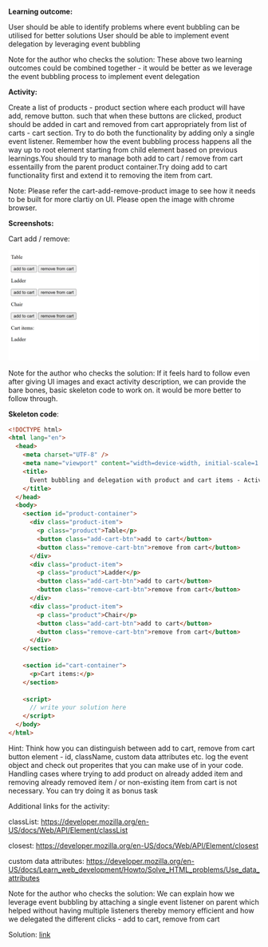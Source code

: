 **Learning outcome:**

User should be able to identify problems where event bubbling can be utilised for better solutions
User should be able to implement event delegation by leveraging event bubbling

Note for the author who checks the solution: These above two learning outcomes could be combined together - it would be better as we leverage the event bubbling process to implement event delegation

**Activity:**

Create a list of products - product section where each product will have add, remove button.
such that when these buttons are clicked, product should be added in cart and removed from cart appropriately from list of carts - cart section. Try to do both the functionality by adding only a single event listener. Remember how the event bubbling process happens all the way up to root element starting from child element based on previous learnings.You should try to manage both add to cart / remove from cart essentailly from the parent product container.Try doing add to cart functionality first and extend it to removing the item from cart.

Note: Please refer the cart-add-remove-product image to see how it needs to be built for
more clartiy on UI. Please open the image with chrome browser.

**Screenshots:**

Cart add / remove:

![cart-add-remove-product img](cart-add-remove-product.png)

Note for the author who checks the solution: If it feels hard to follow even after giving UI images and exact activity description, we can provide the bare bones, basic skeleton code to work on. it would be more better to follow through.

**Skeleton code**:

```html
<!DOCTYPE html>
<html lang="en">
  <head>
    <meta charset="UTF-8" />
    <meta name="viewport" content="width=device-width, initial-scale=1.0" />
    <title>
      Event bubbling and delegation with product and cart items - Activity - 34
    </title>
  </head>
  <body>
    <section id="product-container">
      <div class="product-item">
        <p class="product">Table</p>
        <button class="add-cart-btn">add to cart</button>
        <button class="remove-cart-btn">remove from cart</button>
      </div>
      <div class="product-item">
        <p class="product">Ladder</p>
        <button class="add-cart-btn">add to cart</button>
        <button class="remove-cart-btn">remove from cart</button>
      </div>
      <div class="product-item">
        <p class="product">Chair</p>
        <button class="add-cart-btn">add to cart</button>
        <button class="remove-cart-btn">remove from cart</button>
      </div>
    </section>

    <section id="cart-container">
      <p>Cart items:</p>
    </section>

    <script>
      // write your solution here
    </script>
  </body>
</html>
```

Hint: Think how you can distinguish between add to cart, remove from cart button element - id, className, custom data attributes etc. log the event object and check out properites that you can make use of in your code. Handling cases where trying to add product on already added item and removing already removed item / or non-existing item from cart is not necessary. You can try doing it as bonus task

Additional links for the activity:

classList: https://developer.mozilla.org/en-US/docs/Web/API/Element/classList

closest: https://developer.mozilla.org/en-US/docs/Web/API/Element/closest

custom data attributes: https://developer.mozilla.org/en-US/docs/Learn_web_development/Howto/Solve_HTML_problems/Use_data_attributes

Note for the author who checks the solution: We can explain how we leverage event bubbling by attaching a single event listener on parent which helped without having multiple listeners thereby memory efficient and how we delegated the different clicks - add to cart, remove from cart

Solution: [link](./index.html)

